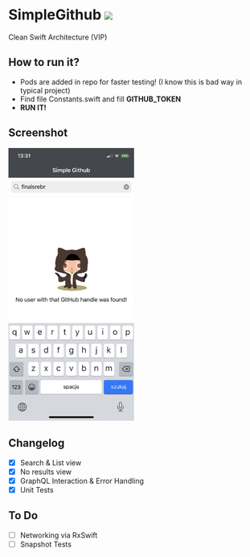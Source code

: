 # SimpleGithub <img src="https://konpa.github.io/devicon/devicon.git/icons/swift/swift-original.svg" width="32">
Clean Swift Architecture (VIP)

## How to run it? 

- Pods are added in repo for faster testing! (I know this is bad way in typical project)
- Find file Constants.swift and fill **GITHUB_TOKEN**
- **RUN IT!**

## Screenshot

<img src="https://github.com/finalsrebrny/SimpleGithub/blob/master/screenshot.png?raw=true" width="250">

## Changelog

- [x] Search & List view 
- [x] No results view 
- [x] GraphQL Interaction & Error Handling
- [x] Unit Tests 

## To Do

- [ ] Networking via RxSwift
- [ ] Snapshot Tests 

